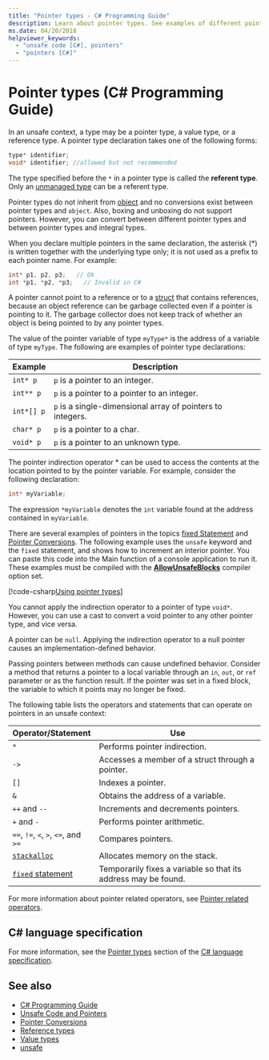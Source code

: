 ```yaml
---
title: "Pointer types - C# Programming Guide"
description: Learn about pointer types. See examples of different pointers, code examples, and view additional available resources.
ms.date: 04/20/2018
helpviewer_keywords: 
  - "unsafe code [C#], pointers"
  - "pointers [C#]"
---
```

# Pointer types (C# Programming Guide)

In an unsafe context, a type may be a pointer type, a value type, or a reference type. A pointer type declaration takes one of the following forms:

``` csharp
type* identifier;
void* identifier; //allowed but not recommended
```

The type specified before the `*` in a pointer type is called the **referent type**. Only an [unmanaged type](../../language-reference/builtin-types/unmanaged-types.md) can be a referent type.

Pointer types do not inherit from [object](../../language-reference/builtin-types/reference-types.md) and no conversions exist between pointer types and `object`. Also, boxing and unboxing do not support pointers. However, you can convert between different pointer types and between pointer types and integral types.

When you declare multiple pointers in the same declaration, the asterisk (*) is written together with the underlying type only; it is not used as a prefix to each pointer name. For example:

```csharp
int* p1, p2, p3;   // Ok
int *p1, *p2, *p3;   // Invalid in C#
```

A pointer cannot point to a reference or to a [struct](../../language-reference/builtin-types/struct.md) that contains references, because an object reference can be garbage collected even if a pointer is pointing to it. The garbage collector does not keep track of whether an object is being pointed to by any pointer types.

The value of the pointer variable of type `myType*` is the address of a variable of type `myType`. The following are examples of pointer type declarations:

|Example|Description|
|-------------|-----------------|
|`int* p`|`p` is a pointer to an integer.|
|`int** p`|`p` is a pointer to a pointer to an integer.|
|`int*[] p`|`p` is a single-dimensional array of pointers to integers.|
|`char* p`|`p` is a pointer to a char.|
|`void* p`|`p` is a pointer to an unknown type.|

The pointer indirection operator * can be used to access the contents at the location pointed to by the pointer variable. For example, consider the following declaration:

```csharp
int* myVariable;
```

The expression `*myVariable` denotes the `int` variable found at the address contained in `myVariable`.

There are several examples of pointers in the topics [fixed Statement](../../language-reference/keywords/fixed-statement.md) and [Pointer Conversions](./pointer-conversions.md). The following example uses the `unsafe` keyword and the `fixed` statement, and shows how to increment an interior pointer.  You can paste this code into the Main function of a console application to run it. These examples must be compiled with the [**AllowUnsafeBlocks**](../../language-reference/compiler-options/language.md#allowunsafeblocks) compiler option set.

[!code-csharp[Using pointer types](snippets/FixedKeywordExamples.cs#5)]

You cannot apply the indirection operator to a pointer of type `void*`. However, you can use a cast to convert a void pointer to any other pointer type, and vice versa.

A pointer can be `null`. Applying the indirection operator to a null pointer causes an implementation-defined behavior.

Passing pointers between methods can cause undefined behavior. Consider a method that returns a pointer to a local variable through an `in`, `out`, or `ref` parameter or as the function result. If the pointer was set in a fixed block, the variable to which it points may no longer be fixed.

The following table lists the operators and statements that can operate on pointers in an unsafe context:

|Operator/Statement|Use|
|-------------------------|---------|
|`*`|Performs pointer indirection.|
|`->`|Accesses a member of a struct through a pointer.|
|`[]`|Indexes a pointer.|
|`&`|Obtains the address of a variable.|
|`++` and `--`|Increments and decrements pointers.|
|`+` and `-`|Performs pointer arithmetic.|
|`==`, `!=`, `<`, `>`, `<=`, and `>=`|Compares pointers.|
|[`stackalloc`](../../language-reference/operators/stackalloc.md)|Allocates memory on the stack.|
|[`fixed` statement](../../language-reference/keywords/fixed-statement.md)|Temporarily fixes a variable so that its address may be found.|

For more information about pointer related operators, see [Pointer related operators](../../language-reference/operators/pointer-related-operators.md).

## C# language specification

For more information, see the [Pointer types](~/_csharplang/spec/unsafe-code.md#pointer-types) section of the [C# language specification](~/_csharplang/spec/introduction.md).

## See also

- [C# Programming Guide](../index.md)
- [Unsafe Code and Pointers](index.md)
- [Pointer Conversions](pointer-conversions.md)
- [Reference types](../../language-reference/keywords/reference-types.md)
- [Value types](../../language-reference/builtin-types/value-types.md)
- [unsafe](../../language-reference/keywords/unsafe.md)
